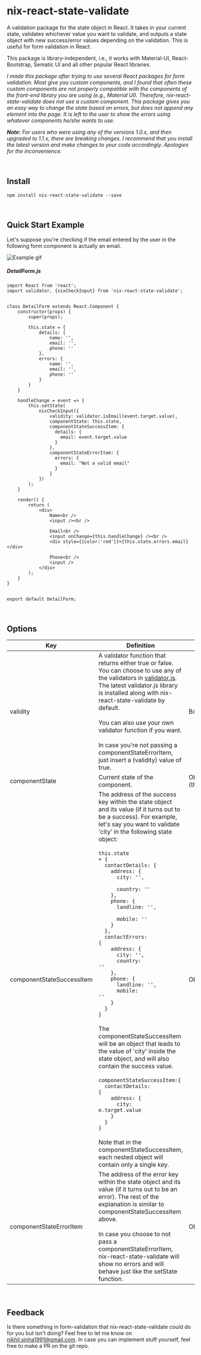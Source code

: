 # nix-react-state-validate

A validation package for the state object in React. It takes in your current state, validates whichever value you want to validate, and outputs a state object with new success/error values depending on the validation. This is useful for form validation in React.

This package is library-independent, i.e., it works with Material-UI, React-Bootstrap, Sematic UI and all other popular React libraries.

*I made this package after trying to use several React packages for form validation. Most give you custom components, and I found that often these custom components are not properly compatible with the components of the front-end library you are using (e.g., Material UI). Therefore, nix-react-state-validate does not use a custom component. This package gives you an easy way to change the state based on errors, but does not append any element into the page. It is left to the user to show the errors using whatever components he/she wants to use.*

***Note:** For users who were using any of the versions 1.0.x, and then upgraded to 1.1.x, there are breaking changes. I recommend that you install the latest version and make changes to your code accordingly. Apologies for the inconvenience.*

<br>

## Install

```
npm install nix-react-state-validate --save
```

<br>

## Quick Start Example

Let's suppose you're checking if the email entered by the user in the following form component is actually an email.

![Example gif](https://media.giphy.com/media/bca2sNSfF8FwJxjP8W/giphy.gif)

##### DetailForm.js

```
import React from 'react';
import validator, {nixCheckInput} from 'nix-react-state-validate';


class DetailForm extends React.Component {
    constructor(props) {
        super(props);
    
        this.state = {
            details: {
                name: '',
                email: '',
                phone: ''
            },
            errors: {
                name: '',
                email: '',
                phone: ''
            }
        }
    }

    handleChange = event => {
        this.setState( 
            nixCheckInput({
                validity: validator.isEmail(event.target.value),
                componentState: this.state,
                componentStateSuccessItem: {
                  details: {
                    email: event.target.value
                  }
                },
                componentStateErrorItem: {
                  errors: {
                    email: "Not a valid email"
                  }
                }
            })
        );
    }
    
    render() {
        return (
            <div>
                Name<br />
                <input /><br />

                Email<br />
                <input onChange={this.handleChange} /><br />
                <div style={{color:'red'}}>{this.state.errors.email}</div>

                Phone<br />
                <input />
            </div>
        );
    }
}


export default DetailForm;
```

<br>

## Options

| Key               | Definition                        | Value         | Required |
| ----------------- | --------------------------------- | ------------- | -------- |
| validity          | A validator function that returns either true or false. You can choose to use any of the validators in [validator.js](https://github.com/chriso/validator.js). The latest validator.js library is installed along with nix-react-state-validate by default.<br><br>You can also use your own validator function if you want.<br><br>In case you're not passing a componentStateErrorItem, just insert a (validity) value of true. | Boolean | Yes | 
| componentState | Current state of the component. | Object (this.state) | Yes |
| componentStateSuccessItem | The address of the success key within the state object and its value (if it turns out to be a success). For example, let's say you want to validate 'city' in the following state object: <br><br><code>this.state = {<br>&nbsp;&nbsp;contactDetails: {<br>&nbsp;&nbsp;&nbsp;&nbsp;address: {<br>&nbsp;&nbsp;&nbsp;&nbsp;&nbsp;&nbsp;city: '', <br>&nbsp;&nbsp;&nbsp;&nbsp;&nbsp;&nbsp;country: ''<br>&nbsp;&nbsp;&nbsp;&nbsp;},<br>&nbsp;&nbsp;&nbsp;&nbsp;phone: {<br>&nbsp;&nbsp;&nbsp;&nbsp;&nbsp;&nbsp;landline: '', <br>&nbsp;&nbsp;&nbsp;&nbsp;&nbsp;&nbsp;mobile: ''<br>&nbsp;&nbsp;&nbsp;&nbsp;}<br>&nbsp;&nbsp;},<br>&nbsp;&nbsp;contactErrors: {<br>&nbsp;&nbsp;&nbsp;&nbsp;address: {<br>&nbsp;&nbsp;&nbsp;&nbsp;&nbsp;&nbsp;city: '', <br>&nbsp;&nbsp;&nbsp;&nbsp;&nbsp;&nbsp;country: ''<br>&nbsp;&nbsp;&nbsp;&nbsp;},<br>&nbsp;&nbsp;&nbsp;&nbsp;phone: {<br>&nbsp;&nbsp;&nbsp;&nbsp;&nbsp;&nbsp;landline: '', <br>&nbsp;&nbsp;&nbsp;&nbsp;&nbsp;&nbsp;mobile: ''<br>&nbsp;&nbsp;&nbsp;&nbsp;}<br>&nbsp;&nbsp;}<br>}</code><br><br>The componentStateSuccessItem will be an object that leads to the value of 'city' inside the state object, and will also contain the success value. <br><br><code>componentStateSuccessItem:{<br>&nbsp;&nbsp;contactDetails: {<br>&nbsp;&nbsp;&nbsp;&nbsp;address: {<br>&nbsp;&nbsp;&nbsp;&nbsp;&nbsp;&nbsp;city: e.target.value<br>&nbsp;&nbsp;&nbsp;&nbsp;}<br>&nbsp;&nbsp;}<br>}</code><br><br>Note that in the componentStateSuccessItem, each nested object will contain only a single key. | Object | Yes |
| componentStateErrorItem | The address of the error key within the state object and its value (if it turns out to be an error). The rest of the explanation is similar to componentStateSuccessItem above.<br><br>In case you choose to not pass a componentStateErrorItem, nix-react-state-validate will show no errors and will behave just like the setState function.| Object | No |

<br>

## Feedback

Is there something in form-validation that nix-react-state-validate could do for you but isn't doing? Feel free to let me know on nikhil.sinha1991@gmail.com. In case you can implement stuff yourself, feel free to make a PR on the git repo.